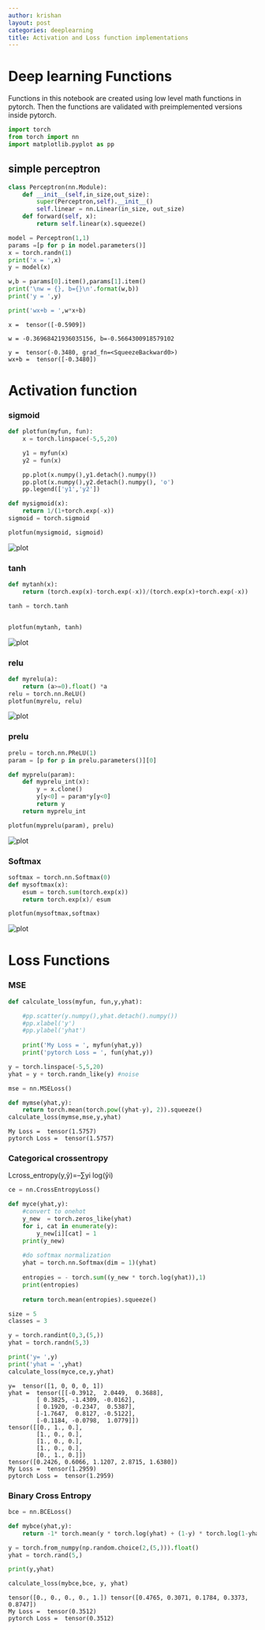 ```yaml
---
author: krishan
layout: post
categories: deeplearning
title: Activation and Loss function implementations
---
```

# Deep learning Functions

Functions in this notebook are created using low level math functions in pytorch. Then the functions are validated with preimplemented versions inside pytorch.

```python
import torch
from torch import nn
import matplotlib.pyplot as pp
```

## simple perceptron 


```python
class Perceptron(nn.Module):
    def __init__(self,in_size,out_size):
        super(Perceptron,self).__init__()
        self.linear = nn.Linear(in_size, out_size)
    def forward(self, x):
        return self.linear(x).squeeze()
```


```python
model = Perceptron(1,1)
params =[p for p in model.parameters()]
x = torch.randn(1)
print('x = ',x)
y = model(x)

w,b = params[0].item(),params[1].item()
print('\nw = {}, b={}\n'.format(w,b))
print('y = ',y)

print('wx+b = ',w*x+b)
```

    x =  tensor([-0.5909])
    
    w = -0.36968421936035156, b=-0.5664300918579102
    
    y =  tensor(-0.3480, grad_fn=<SqueezeBackward0>)
    wx+b =  tensor([-0.3480])
    

# Activation function

### sigmoid


```python
def plotfun(myfun, fun):
    x = torch.linspace(-5,5,20)

    y1 = myfun(x)
    y2 = fun(x)

    pp.plot(x.numpy(),y1.detach().numpy())
    pp.plot(x.numpy(),y2.detach().numpy(), 'o')
    pp.legend(['y1','y2'])
```


```python
def mysigmoid(x):
    return 1/(1+torch.exp(-x))
sigmoid = torch.sigmoid

plotfun(mysigmoid, sigmoid)
```


![plot](/assets/functions/output_7_0.png)


### tanh


```python
def mytanh(x):
    return (torch.exp(x)-torch.exp(-x))/(torch.exp(x)+torch.exp(-x))

tanh = torch.tanh


plotfun(mytanh, tanh)
```


![plot](/assets/functions/output_9_0.png)


### relu


```python
def myrelu(a):
    return (a>=0).float() *a
relu = torch.nn.ReLU()
plotfun(myrelu, relu)

```


![plot](/assets/functions/output_11_0.png)


### prelu


```python
prelu = torch.nn.PReLU(1)
param = [p for p in prelu.parameters()][0]

def myprelu(param):
    def myprelu_int(x):
        y = x.clone()
        y[y<0] = param*y[y<0]
        return y
    return myprelu_int

plotfun(myprelu(param), prelu)
```


![plot](/assets/functions/output_13_0.png)


### Softmax


```python
softmax = torch.nn.Softmax(0)
def mysoftmax(x):
    esum = torch.sum(torch.exp(x))
    return torch.exp(x)/ esum

plotfun(mysoftmax,softmax)
```


![plot](/assets/functions/output_15_0.png)


# Loss Functions

### MSE


```python
def calculate_loss(myfun, fun,y,yhat):

    #pp.scatter(y.numpy(),yhat.detach().numpy())
    #pp.xlabel('y')
    #pp.ylabel('yhat')
    
    print('My Loss = ', myfun(yhat,y))
    print('pytorch Loss = ', fun(yhat,y))
```


```python
y = torch.linspace(-5,5,20)
yhat = y + torch.randn_like(y) #noise

mse = nn.MSELoss()

def mymse(yhat,y):
    return torch.mean(torch.pow((yhat-y), 2)).squeeze()
calculate_loss(mymse,mse,y,yhat)
```

    My Loss =  tensor(1.5757)
    pytorch Loss =  tensor(1.5757)
    

### Categorical crossentropy
Lcross_entropy(y,ŷ)=–∑yi log(ŷi)


```python
ce = nn.CrossEntropyLoss()

def myce(yhat,y):
    #convert to onehot
    y_new  = torch.zeros_like(yhat)
    for i, cat in enumerate(y):
        y_new[i][cat] = 1
    print(y_new)
    
    #do softmax normalization
    yhat = torch.nn.Softmax(dim = 1)(yhat)
    
    entropies = - torch.sum((y_new * torch.log(yhat)),1)
    print(entropies)
    
    return torch.mean(entropies).squeeze()

size = 5
classes = 3

y = torch.randint(0,3,(5,))
yhat = torch.randn(5,3) 

print('y= ',y)
print('yhat = ',yhat)
calculate_loss(myce,ce,y,yhat)
```

    y=  tensor([1, 0, 0, 0, 1])
    yhat =  tensor([[-0.3912,  2.0449,  0.3688],
            [ 0.3825, -1.4309, -0.0162],
            [ 0.1920, -0.2347,  0.5387],
            [-1.7647,  0.8127, -0.5122],
            [-0.1184, -0.0798,  1.0779]])
    tensor([[0., 1., 0.],
            [1., 0., 0.],
            [1., 0., 0.],
            [1., 0., 0.],
            [0., 1., 0.]])
    tensor([0.2426, 0.6066, 1.1207, 2.8715, 1.6380])
    My Loss =  tensor(1.2959)
    pytorch Loss =  tensor(1.2959)
    

### Binary Cross Entropy


```python
bce = nn.BCELoss()

def mybce(yhat,y):
    return -1* torch.mean(y * torch.log(yhat) + (1-y) * torch.log(1-yhat))

y = torch.from_numpy(np.random.choice(2,(5,))).float()
yhat = torch.rand(5,)

print(y,yhat)

calculate_loss(mybce,bce, y, yhat)
```

    tensor([0., 0., 0., 0., 1.]) tensor([0.4765, 0.3071, 0.1784, 0.3373, 0.8747])
    My Loss =  tensor(0.3512)
    pytorch Loss =  tensor(0.3512)
    
